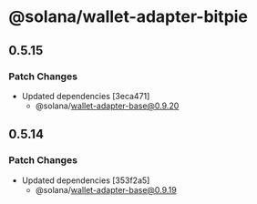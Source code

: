 # @solana/wallet-adapter-bitpie

## 0.5.15

### Patch Changes

-   Updated dependencies [3eca471]
    -   @solana/wallet-adapter-base@0.9.20

## 0.5.14

### Patch Changes

-   Updated dependencies [353f2a5]
    -   @solana/wallet-adapter-base@0.9.19
